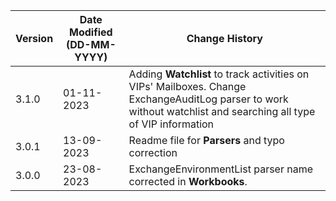 | **Version** | **Date Modified (DD-MM-YYYY)** | **Change History**                          |
|-------------|--------------------------------|---------------------------------------------|
| 3.1.0       | 01-11-2023                     | Adding **Watchlist** to track activities on VIPs' Mailboxes. Change ExchangeAuditLog parser to work without watchlist and searching all type of VIP information         |
| 3.0.1       | 13-09-2023                     | Readme file for **Parsers** and typo correction                      |
| 3.0.0       | 23-08-2023                     | ExchangeEnvironmentList parser name corrected in **Workbooks**. |
